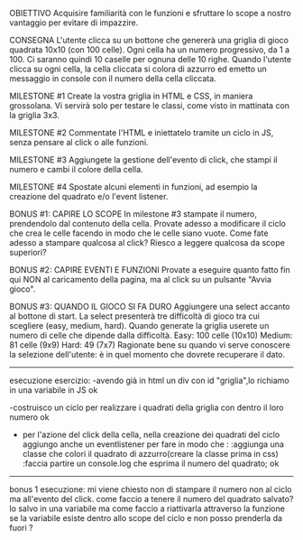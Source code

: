 
 OBIETTIVO
Acquisire familiarità con le funzioni e sfruttare lo scope a nostro vantaggio per evitare di impazzire.

 CONSEGNA
L'utente clicca su un bottone che genererà una griglia di gioco quadrata 10x10 (con 100 celle).
Ogni cella ha un numero progressivo, da 1 a 100.
Ci saranno quindi 10 caselle per ognuna delle 10 righe.
Quando l'utente clicca su ogni cella, la cella cliccata si colora di azzurro ed emetto un messaggio in console con il numero della cella cliccata.

 MILESTONE #1
Create la vostra griglia in HTML e CSS, in maniera grossolana. Vi servirà solo per testare le classi, come visto in mattinata con la griglia 3x3.

 MILESTONE #2
Commentate l'HTML e iniettatelo tramite un ciclo in JS, senza pensare al click o alle funzioni.

 MILESTONE #3
Aggiungete la gestione dell'evento di click, che stampi il numero e cambi il colore della cella.

 MILESTONE #4
Spostate alcuni elementi in funzioni, ad esempio la creazione del quadrato e/o l'event listener.

 BONUS #1: CAPIRE LO SCOPE
In milestone #3 stampate il numero, prendendolo dal contenuto della cella. Provate adesso a modificare il ciclo che crea le celle facendo in modo che le celle siano vuote. Come fate adesso a stampare qualcosa al click? Riesco a leggere qualcosa da scope superiori?

 BONUS #2: CAPIRE EVENTI E FUNZIONI
Provate a eseguire quanto fatto fin qui NON al caricamento della pagina, ma al click su un pulsante "Avvia gioco".

 BONUS #3: QUANDO IL GIOCO SI FA DURO
Aggiungere una select accanto al bottone di start. La select presenterà tre difficoltà di gioco tra cui scegliere (easy, medium, hard).
Quando generate la griglia userete un numero di celle che dipende dalla difficoltà.
Easy: 100 celle (10x10)
Medium: 81 celle (9x9)
Hard: 49 (7x7)
Ragionate bene su quando vi serve conoscere la selezione dell'utente: è in quel momento che dovrete recuperare il dato.

------------------------------------------------------------------------------------------------------------------------
esecuzione esercizio:
-avendo già in html un div con id "griglia",lo richiamo in una variabile in JS  ok

-costruisco un ciclo per realizzare i quadrati della griglia con dentro il loro numero ok

- per l'azione del click della cella, nella creazione dei quadrati del ciclo aggiungo anche un eventlistener per fare in modo che :
:aggiunga una classe che colori il quadrato di azzurro(creare la classe prima in css)
:faccia partire un console.log che esprima il numero del quadrato;    ok

_________
bonus 1
esecuzione:
mi viene chiesto non di stampare il numero non al ciclo ma all'evento del click.
come faccio a tenere il numero del quadrato salvato?
lo salvo in una variabile 
ma come faccio a riattivarla attraverso la funzione se la variabile esiste dentro allo scope del ciclo e non posso prenderla da fuori ?
